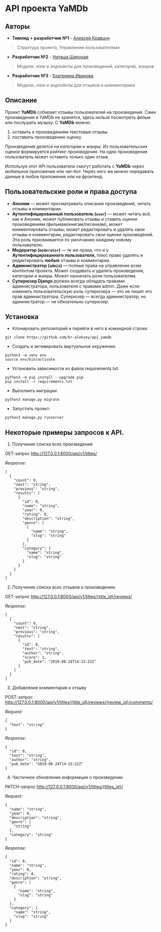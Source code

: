 # API проекта YaMDb

## Авторы

* **Тимлид + разработчик №1** - [Алексей Кравцун](https://github.com/kr-aleksey)
> Структура проекта, Управление пользователями

* **Разработчик №2** - [Наташа Широкая](https://github.com/shirokonidze)
> Модели, view и эндпойнты для произведений, категорий, жанров

* **Разработчик №3** - [Екатерина Иванова](https://github.com/KateIndri)
> Модели, view и эндпойнты для отзывов и комментариев


## Описание

Проект **YaMDb** собирает отзывы пользователей на произведения.
Сами произведения в YaMDb не хранятся, здесь _нельзя_ посмотреть фильм или послушать музыку.
С **YaMDb** _можно_:
1. оставить к произведениям текстовые отзывы
2. поставить произведению оценку

Произведения делятся на _категории_ и _жанры_.
Из пользовательских оценок формируется _рейтинг произведения_.
На одно произведение пользователь может оставить только один отзыв.

Используя этот API пользователи смогут работать с **YaMDb** через мобильное приложение или чат-бот.
Через него же можно передавать данные в любое приложение или на фронтенд.


## Пользовательские роли и права доступа

* **Аноним** — может просматривать описания произведений, читать отзывы и комментарии.
* **Аутентифицированный пользователь (```user```)** — может читать всё, как и Аноним, может публиковать отзывы и ставить оценки произведениям (фильмам/книгам/песенкам), может комментировать отзывы; может редактировать и удалять свои отзывы и комментарии, редактировать свои оценки произведений. Эта роль присваивается по умолчанию каждому новому пользователю.
* **Модератор (```moderator```)** — те же права, что и у **Аутентифицированного пользователя,** плюс право удалять и редактировать **любые** отзывы и комментарии.
* **Администратор (```admin```)** — полные права на управление всем контентом проекта. Может создавать и удалять произведения, категории и жанры. Может назначать роли пользователям.
* **Суперюзер Django** должен всегда обладать правами администратора, пользователя с правами admin. Даже если изменить пользовательскую роль суперюзера — это не лишит его прав администратора. Суперюзер — всегда администратор, но администратор — не обязательно суперюзер.


## Установка

* Клонировать репозиторий и перейти в него в командной строке:
```
git clone https://github.com/kr-aleksey/api_yamdb
```

* Cоздать и активировать виртуальное окружение:
```
python3 -m venv env
source env/bin/activate
```

* Установить зависимости из файла requirements.txt:
```
python3 -m pip install --upgrade pip
pip install -r requirements.txt
```

* Выполнить миграции:
```
python3 manage.py migrate
```

* Запустить проект:
```
python3 manage.py runserver
```


## Некоторые примеры запросов к API.

1. Получение списка всех произведений

GET-запрос
http://127.0.0.1:8000/api/v1/titles/

_Response:_
```
[
  {
    "count": 0,
    "next": "string",
    "previous": "string",
    "results": [
      {
        "id": 0,
        "name": "string",
        "year": 0,
        "rating": 0,
        "description": "string",
        "genre": [
          {
            "name": "string",
            "slug": "string"
          }
        ],
        "category": {
          "name": "string",
          "slug": "string"
        }
      }
    ]
  }
]
```

2. Получение списка всех отзывов к произведению

GET-запрос
http://127.0.0.1:8000/api/v1/titles/{title_id}/reviews/

_Response:_
```
[
  {
    "count": 0,
    "next": "string",
    "previous": "string",
    "results": [
      {
        "id": 0,
        "text": "string",
        "author": "string",
        "score": 1,
        "pub_date": "2019-08-24T14:15:22Z"
      }
    ]
  }
]
```


3. Добавление комментария к отзыву

POST-запрос
http://127.0.0.1:8000/api/v1/titles/{title_id}/reviews/{review_id}/comments/

_Request:_ 
```
{
  "text": "string"
}
```

_Response:_
```
{
  "id": 0,
  "text": "string",
  "author": "string",
  "pub_date": "2019-08-24T14:15:22Z"
}
```

4. Частичное обновление информации о произведении

PATCH-запрос
http://127.0.0.1:8000/api/v1/titles/{titles_id}/

_Request:_ 
```
{
  "name": "string",
  "year": 0,
  "description": "string",
  "genre": [
    "string"
  ],
  "category": "string"
}
```

_Response:_
```
{
  "id": 0,
  "name": "string",
  "year": 0,
  "rating": 0,
  "description": "string",
  "genre": [
    {
      "name": "string",
      "slug": "string"
    }
  ],
  "category": {
    "name": "string",
    "slug": "string"
  }
}
```
